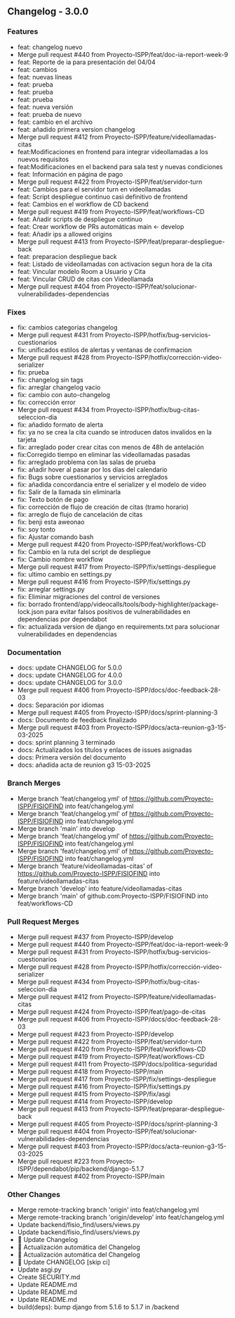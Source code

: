 ## Changelog - 3.0.0

### Features
- feat: changelog nuevo
- Merge pull request #440 from Proyecto-ISPP/feat/doc-ia-report-week-9
- feat: Reporte de ia para presentación del 04/04
- feat: cambios
- feat: nuevas líneas
- feat: prueba
- feat: prueba
- feat: prueba
- feat: nueva versión
- feat: prueba de nuevo
- feat: cambio en el archivo
- feat: añadido primera version changelog
- Merge pull request #412 from Proyecto-ISPP/feature/videollamadas-citas
- feat:Modificaciones en frontend para integrar videollamadas a los nuevos requisitos
- feat:Modificaciones en el backend para sala test y nuevas condiciones
- feat: Información en página de pago
- Merge pull request #422 from Proyecto-ISPP/feat/servidor-turn
- feat: Cambios para el servidor turn en videollamadas
- feat: Script despliegue continuo casi definitivo de frontend
- feat: Cambios en el workflow de CD backend
- Merge pull request #419 from Proyecto-ISPP/feat/workflows-CD
- feat: Añadir scripts de despliegue continuo
- feat: Crear workflow de PRs automáticas main <- develop
- feat: Añadir ips a allowed origins
- Merge pull request #413 from Proyecto-ISPP/feat/preparar-despliegue-back
- feat: preparacion despliegue back
- feat: Listado de videollamadas con activacion segun hora de la cita
- feat: Vincular modelo Room a Usuario y Cita
- feat: Vincular CRUD de citas con Videollamada
- Merge pull request #404 from Proyecto-ISPP/feat/solucionar-vulnerabilidades-dependencias
### Fixes
- fix: cambios categorias changelog
- Merge pull request #431 from Proyecto-ISPP/hotfix/bug-servicios-cuestionarios
- fix: unificados estilos de alertas y ventanas de confirmacion
- Merge pull request #428 from Proyecto-ISPP/hotfix/corrección-video-serializer
- fix: prueba
- fix: changelog sin tags
- fix: arreglar changelog vacio
- fix: cambio con auto-changelog
- fix: corrección error
- Merge pull request #434 from Proyecto-ISPP/hotfix/bug-citas-seleccion-dia
- fix: añadido formato de alerta
- fix: ya no se crea la cita cuando se introducen datos invalidos en la tarjeta
- fix: arreglado poder crear citas con menos de 48h de antelación
- fix:Corregido tiempo en eliminar las videollamadas pasadas
- fix: arreglado problema con las salas de prueba
- fix: añadir hover al pasar por los días del calendario
- fix: Bugs sobre cuestionarios y servicios arreglados
- fix: añadida concordancia entre el serializer y el modelo de video
- fix: Salir de la llamada sin eliminarla
- fix: Texto botón de pago
- fix: corrección de flujo de creación de citas (tramo horario)
- fix: arreglo de flujo de cancelación de citas
- fix: benji esta aweonao
- fix: soy tonto
- fix: Ajustar comando bash
- Merge pull request #420 from Proyecto-ISPP/feat/workflows-CD
- fix: Cambio en la ruta del script de despliegue
- fix: Cambio nombre workflow
- Merge pull request #417 from Proyecto-ISPP/fix/settings-despliegue
- fix: ultimo cambio en settings.py
- Merge pull request #416 from Proyecto-ISPP/fix/settings.py
- fix: arreglar settings.py
- fix: Eliminar migraciones del control de versiones
- fix: borrado frontend/app/videocalls/tools/body-highlighter/package-lock.json para evitar falsos positivos de vulnerabilidades en dependencias por dependabot
- fix: actualizada version de django en requirements.txt para solucionar vulnerabilidades en dependencias
### Documentation
- docs: update CHANGELOG for 5.0.0
- docs: update CHANGELOG for 4.0.0
- docs: update CHANGELOG for 3.0.0
- Merge pull request #406 from Proyecto-ISPP/docs/doc-feedback-28-03
- docs: Separación por idiomas
- Merge pull request #405 from Proyecto-ISPP/docs/sprint-planning-3
- docs: Documento de feedback finalizado
- Merge pull request #403 from Proyecto-ISPP/docs/acta-reunion-g3-15-03-2025
- docs: sprint planning 3 terminado
- docs: Actualizados los títulos y enlaces de issues asignadas
- docs: Primera versión del documento
- docs: añadida acta de reunion g3 15-03-2025
### Branch Merges
- Merge branch 'feat/changelog.yml' of https://github.com/Proyecto-ISPP/FISIOFIND into feat/changelog.yml
- Merge branch 'feat/changelog.yml' of https://github.com/Proyecto-ISPP/FISIOFIND into feat/changelog.yml
- Merge branch 'main' into develop
- Merge branch 'feat/changelog.yml' of https://github.com/Proyecto-ISPP/FISIOFIND into feat/changelog.yml
- Merge branch 'feat/changelog.yml' of https://github.com/Proyecto-ISPP/FISIOFIND into feat/changelog.yml
- Merge branch 'feature/videollamadas-citas' of https://github.com/Proyecto-ISPP/FISIOFIND into feature/videollamadas-citas
- Merge branch 'develop' into feature/videollamadas-citas
- Merge branch 'main' of github.com:Proyecto-ISPP/FISIOFIND into feat/workflows-CD
### Pull Request Merges
- Merge pull request #437 from Proyecto-ISPP/develop
- Merge pull request #440 from Proyecto-ISPP/feat/doc-ia-report-week-9
- Merge pull request #431 from Proyecto-ISPP/hotfix/bug-servicios-cuestionarios
- Merge pull request #428 from Proyecto-ISPP/hotfix/corrección-video-serializer
- Merge pull request #434 from Proyecto-ISPP/hotfix/bug-citas-seleccion-dia
- Merge pull request #412 from Proyecto-ISPP/feature/videollamadas-citas
- Merge pull request #424 from Proyecto-ISPP/feat/pago-de-citas
- Merge pull request #406 from Proyecto-ISPP/docs/doc-feedback-28-03
- Merge pull request #423 from Proyecto-ISPP/develop
- Merge pull request #422 from Proyecto-ISPP/feat/servidor-turn
- Merge pull request #420 from Proyecto-ISPP/feat/workflows-CD
- Merge pull request #419 from Proyecto-ISPP/feat/workflows-CD
- Merge pull request #411 from Proyecto-ISPP/docs/politica-seguridad
- Merge pull request #418 from Proyecto-ISPP/main
- Merge pull request #417 from Proyecto-ISPP/fix/settings-despliegue
- Merge pull request #416 from Proyecto-ISPP/fix/settings.py
- Merge pull request #415 from Proyecto-ISPP/fix/asgi
- Merge pull request #414 from Proyecto-ISPP/develop
- Merge pull request #413 from Proyecto-ISPP/feat/preparar-despliegue-back
- Merge pull request #405 from Proyecto-ISPP/docs/sprint-planning-3
- Merge pull request #404 from Proyecto-ISPP/feat/solucionar-vulnerabilidades-dependencias
- Merge pull request #403 from Proyecto-ISPP/docs/acta-reunion-g3-15-03-2025
- Merge pull request #223 from Proyecto-ISPP/dependabot/pip/backend/django-5.1.7
- Merge pull request #402 from Proyecto-ISPP/main
### Other Changes
- Merge remote-tracking branch 'origin' into feat/changelog.yml
- Merge remote-tracking branch 'origin/develop' into feat/changelog.yml
- Update backend/fisio_find/users/views.py
- Update backend/fisio_find/users/views.py
- 🔄 Update Changelog
- 🔖 Actualización automática del Changelog
- 🔖 Actualización automática del Changelog
- 📜 Update CHANGELOG [skip ci]
- Update asgi.py
- Create SECURITY.md
- Update README.md
- Update README.md
- Update README.md
- build(deps): bump django from 5.1.6 to 5.1.7 in /backend